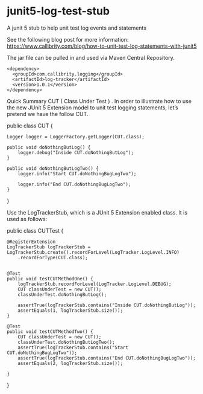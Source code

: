 # junit5-log-test-stub
A junit 5 stub to help unit test log events and statements 


See the following blog post for more information: https://www.callibrity.com/blog/how-to-unit-test-log-statements-with-junit5

The jar file can be pulled in and used via Maven Central Repository.
```
<dependency>
  <groupId>com.callibrity.logging</groupId>
  <artifactId>log-tracker</artifactId>
  <version>1.0.1</version>
</dependency>
```

Quick Summary
CUT ( Class Under Test ) . 
In order to illustrate how to use the new JUnit 5 Extension model to unit test logging statements, let’s pretend we have the follow CUT.


public class CUT {

	Logger logger = LoggerFactory.getLogger(CUT.class);
	
	public void doNothingButLog() {
		logger.debug("Inside CUT.doNothingButLog");
	}
	
	public void doNothingButLogTwo() {
		logger.info("Start CUT.doNothingBugLogTwo");
		
		logger.info("End CUT.doNothingBugLogTwo");
	}
}


Use the LogTrackerStub, which is a JUnit 5 Extension enabled class.  It is used as follows:


public class CUTTest {

	@RegisterExtension
	LogTrackerStub logTrackerStub = LogTrackerStub.create().recordForLevel(LogTracker.LogLevel.INFO)
		.recordForType(CUT.class);
	

	@Test
	public void testCUTMethodOne() {
		logTrackerStub.recordForLevel(LogTracker.LogLevel.DEBUG);
		CUT classUnderTest = new CUT();
		classUnderTest.doNothingButLog();
		
		assertTrue(logTrackerStub.contains("Inside CUT.doNothingButLog"));
		assertEquals(1, logTrackerStub.size());
	}
	
	@Test
	public void testCUTMethodTwo() {
		CUT classUnderTest = new CUT();
		classUnderTest.doNothingButLogTwo();
		assertTrue(logTrackerStub.contains("Start CUT.doNothingBugLogTwo"));
		assertTrue(logTrackerStub.contains("End CUT.doNothingBugLogTwo"));
		assertEquals(2, logTrackerStub.size());
		
	}

}
